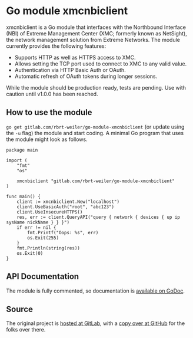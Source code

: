 # Go module xmcnbiclient

xmcnbiclient is a Go module that interfaces with the Northbound Interface (NBI) of Extreme Management Center (XMC; formerly known as NetSight), the network management solution from Extreme Networks. The module currently provides the following features:

* Supports HTTP as well as HTTPS access to XMC.
* Allows setting the TCP port used to connect to XMC to any valid value.
* Authentication via HTTP Basic Auth or OAuth.
* Automatic refresh of OAuth tokens during longer sessions.

While the module should be production ready, tests are pending. Use with caution until v1.0.0 has been reached.

## How to use the module

`go get gitlab.com/rbrt-weiler/go-module-xmcnbiclient` (or update using the `-u` flag) the module and start coding. A minimal Go program that uses the module might look as follows.

```golang
package main

import (
    "fmt"
    "os"

    xmcnbiclient "gitlab.com/rbrt-weiler/go-module-xmcnbiclient"
)

func main() {
    client := xmcnbiclient.New("localhost")
    client.UseBasicAuth("root", "abc123")
    client.UseInsecureHTTPS()
    res, err := client.QueryAPI("query { network { devices { up ip sysName nickName } } }")
    if err != nil {
        fmt.Printf("Oops: %s", err)
        os.Exit(255)
    }
    fmt.Println(string(res))
    os.Exit(0)
}
```

## API Documentation

The module is fully commented, so documentation is [available on GoDoc](https://godoc.org/gitlab.com/rbrt-weiler/go-module-xmcnbiclient).

## Source

The original project is [hosted at GitLab](https://gitlab.com/rbrt-weiler/go-module-xmcnbiclient), with a [copy over at GitHub](https://github.com/rbrt-weiler/go-module-xmcnbiclient) for the folks over there.
